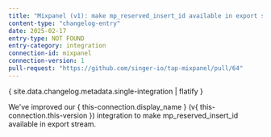 ```yaml
---
title: "Mixpanel (v1): make mp_reserved_insert_id available in export stream"
content-type: "changelog-entry"
date: 2025-02-17
entry-type: NOT FOUND
entry-category: integration
connection-id: mixpanel
connection-version: 1
pull-request: "https://github.com/singer-io/tap-mixpanel/pull/64"
---
```

{ site.data.changelog.metadata.single-integration | flatify }

We've improved our { this-connection.display_name } (v{ this-connection.this-version }) integration to make mp_reserved_insert_id available in export stream.